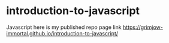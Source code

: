 # introduction-to-javascript
Javascript
here is my published repo page link https://grimjow-immortal.github.io/introduction-to-javascript/
